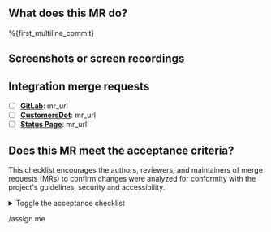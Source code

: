 ## What does this MR do?

<!--
Describe in detail what your merge request does and why.

Please keep this description up-to-date with any discussion that takes
place so that reviewers can understand your intent. This is especially
important if they didn't participate in the discussion.

-->

%{first_multiline_commit}

## Screenshots or screen recordings

<!--
If your merge request contains visual changes, please include any relevant screenshots or screen
recordings that will assist reviewers and future readers.
-->

## Integration merge requests

<!--
If your merge request requires migration in one of the main projects that rely on `@gitlab/ui`,
please list the integration merge requests below.
-->

- [ ] **[GitLab](https://gitlab.com/gitlab-org/gitlab)**: mr_url
- [ ] **[CustomersDot](https://gitlab.com/gitlab-org/customers-gitlab-com)**: mr_url
- [ ] **[Status Page](https://gitlab.com/gitlab-org/status-page)**: mr_url

## Does this MR meet the acceptance criteria?

This checklist encourages the authors, reviewers, and maintainers of merge requests (MRs) to confirm
changes were analyzed for conformity with the project's guidelines, security and accessibility.

<details>

<summary>Toggle the acceptance checklist</summary>

### Conformity

- [ ] [Code review guidelines](https://docs.gitlab.com/ee/development/code_review.html).
- [ ] [GitLab UI's contributing guidelines](https://gitlab.com/gitlab-org/gitlab-ui/-/blob/main/CONTRIBUTING.md).
- [ ] If it changes a Pajamas-compliant component's look & feel, the MR has been reviewed by a ~UX designer.
- [ ] If it changes GitLab UI's documentation guidelines, the MR has been reviewed by a Technical Writer.
- [ ] If the MR changes a component's API, integration MR(s) have been opened
      (see [integration merge requests](#integration-merge-requests) above).
- [ ] Added the `~"component:*"` label(s) if applicable.

### Security

If this MR contains changes to processing or storing of credentials or tokens, authorization and
authentication methods and other items described in [the security review guidelines](https://about.gitlab.com/handbook/engineering/security/#when-to-request-a-security-review):

- [ ] Label as ~security and @ mention `@gitlab-com/gl-security/appsec`
- [ ] Security reports checked/validated by a reviewer from the AppSec team

### Accessibility

If this MR adds or modifies a component, take a few moments to review the following:

- [ ] All actions and functionality can be done with a [keyboard](https://design.gitlab.com/accessibility-audits/2-keyboard-only).
- [ ] Links, buttons, and controls have a visible [focus state](https://design.gitlab.com/accessibility-audits/2-keyboard-only#focus-states).
- [ ] All content is presented in text or with a text equivalent. For example, alt text for SVG, or
      `aria-label` for icons that have meaning or perform actions.
- [ ] Changes in a component’s state are announced by a screen reader. For example, changing
      `aria-expanded="false"` to `aria-expanded="true"` when an accordion is expanded.
- [ ] Color combinations have [sufficient contrast](https://design.gitlab.com/product-foundations/colors#accessibility).

</details>

/assign me
